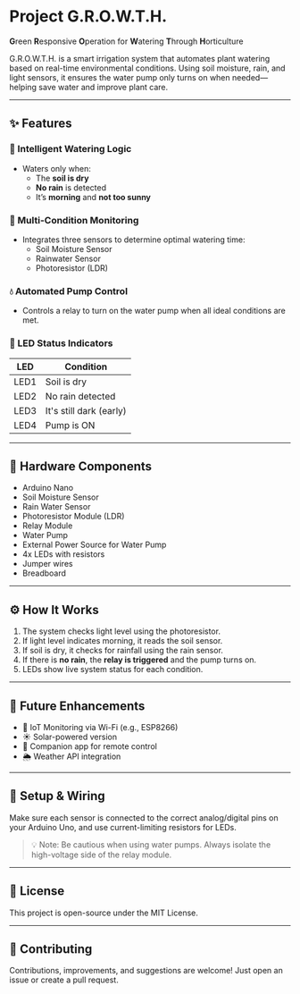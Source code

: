 # Project G.R.O.W.T.H.

**G**reen **R**esponsive **O**peration for **W**atering **T**hrough **H**orticulture

G.R.O.W.T.H. is a smart irrigation system that automates plant watering based on real-time environmental conditions. Using soil moisture, rain, and light sensors, it ensures the water pump only turns on when needed—helping save water and improve plant care.

---

## ✨ Features

### 🌱 Intelligent Watering Logic
- Waters only when:
  - The **soil is dry**
  - **No rain** is detected
  - It’s **morning** and **not too sunny**

### 🚨 Multi-Condition Monitoring
- Integrates three sensors to determine optimal watering time:
  - Soil Moisture Sensor
  - Rainwater Sensor
  - Photoresistor (LDR)

### 💧 Automated Pump Control
- Controls a relay to turn on the water pump when all ideal conditions are met.

### 🔆 LED Status Indicators

| LED  | Condition                |
|------|--------------------------|
| LED1 | Soil is dry              |
| LED2 | No rain detected         |
| LED3 | It's still dark (early)  |
| LED4 | Pump is ON               |

---

## 🧰 Hardware Components

- Arduino Nano
- Soil Moisture Sensor
- Rain Water Sensor
- Photoresistor Module (LDR)
- Relay Module
- Water Pump
- External Power Source for Water Pump
- 4x LEDs with resistors
- Jumper wires
- Breadboard

---

## ⚙️ How It Works

1. The system checks light level using the photoresistor.
2. If light level indicates morning, it reads the soil sensor.
3. If soil is dry, it checks for rainfall using the rain sensor.
4. If there is **no rain**, the **relay is triggered** and the pump turns on.
5. LEDs show live system status for each condition.

---

## 🧩 Future Enhancements

- 📡 IoT Monitoring via Wi-Fi (e.g., ESP8266)
- ☀️ Solar-powered version
- 📱 Companion app for remote control
- 🌦️ Weather API integration

---

## 🔌 Setup & Wiring

Make sure each sensor is connected to the correct analog/digital pins on your Arduino Uno, and use current-limiting resistors for LEDs.

> 💡 Note: Be cautious when using water pumps. Always isolate the high-voltage side of the relay module.

---

## 📜 License

This project is open-source under the MIT License.

---

## 🤝 Contributing

Contributions, improvements, and suggestions are welcome! Just open an issue or create a pull request.

